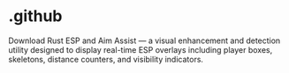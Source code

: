 # .github
Download Rust ESP and Aim Assist  — a visual enhancement and detection utility designed to display real-time ESP overlays including player boxes, skeletons, distance counters, and visibility indicators. 
